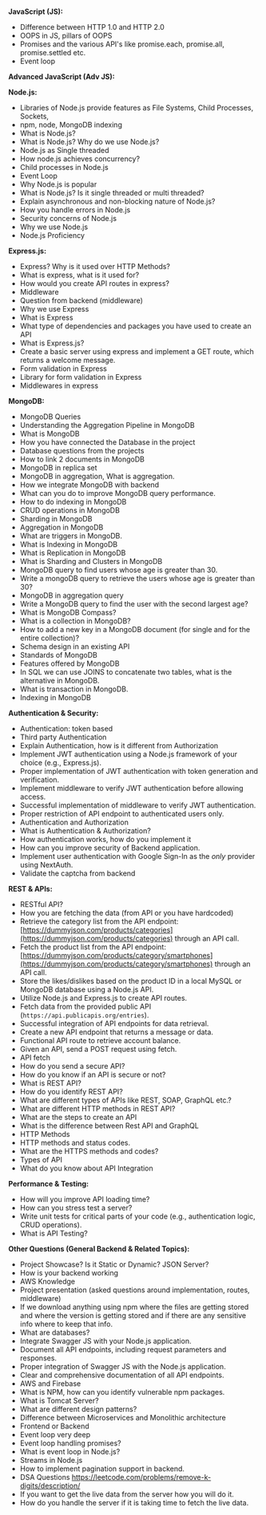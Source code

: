 **JavaScript (JS):**
- Difference between HTTP 1.0 and HTTP 2.0
- OOPS in JS, pillars of OOPS
- Promises and the various API's like promise.each, promise.all, promise.settled etc.
- Event loop

**Advanced JavaScript (Adv JS):**

**Node.js:**
- Libraries of Node.js provide features as File Systems, Child Processes, Sockets,
- npm, node, MongoDB indexing
- What is Node.js?
- What is Node.js? Why do we use Node.js?
- Node.js as Single threaded
- How node.js achieves concurrency?
- Child processes in Node.js
- Event Loop
- Why Node.js is popular
- What is Node.js? Is it single threaded or multi threaded?
- Explain asynchronous and non-blocking nature of Node.js?
- How you handle errors in Node.js
- Security concerns of Node.js
- Why we use Node.js
- Node.js Proficiency

**Express.js:**
- Express? Why is it used over HTTP Methods?
- What is express, what is it used for?
- How would you create API routes in express?
- Middleware
- Question from backend (middleware)
- Why we use Express
- What is Express
- What type of dependencies and packages you have used to create an API
- What is Express.js?
- Create a basic server using express and implement a GET route, which returns a welcome message.
- Form validation in Express
- Library for form validation in Express
- Middlewares in express

**MongoDB:**
- MongoDB Queries
- Understanding the Aggregation Pipeline in MongoDB
- What is MongoDB
- How you have connected the Database in the project
- Database questions from the projects
- How to link 2 documents in MongoDB
- MongoDB in replica set
- MongoDB in aggregation, What is aggregation.
- How we integrate MongoDB with backend
- What can you do to improve MongoDB query performance.
- How to do indexing in MongoDB
- CRUD operations in MongoDB
- Sharding in MongoDB
- Aggregation in MongoDB
- What are triggers in MongoDB.
- What is Indexing in MongoDB
- What is Replication in MongoDB
- What is Sharding and Clusters in MongoDB
- MongoDB query to find users whose age is greater than 30.
- Write a mongoDB query to retrieve the users whose age is greater than 30?
- MongoDB in aggregation query
- Write a MongoDB query to find the user with the second largest age?
- What is MongoDB Compass?
- What is a collection in MongoDB?
- How to add a new key in a MongoDB document (for single and for the entire collection)?
- Schema design in an existing API
- Standards of MongoDB
- Features offered by MongoDB
- In SQL we can use JOINS to concatenate two tables, what is the alternative in MongoDB.
- What is transaction in MongoDB.
- Indexing in MongoDB

**Authentication & Security:**
- Authentication: token based
- Third party Authentication
- Explain Authentication, how is it different from Authorization
- Implement JWT authentication using a Node.js framework of your choice (e.g., Express.js).
- Proper implementation of JWT authentication with token generation and verification.
- Implement middleware to verify JWT authentication before allowing access.
- Successful implementation of middleware to verify JWT authentication.
- Proper restriction of API endpoint to authenticated users only.
- Authentication and Authorization
- What is Authentication & Authorization?
- How authentication works, how do you implement it
- How can you improve security of Backend application.
- Implement user authentication with Google Sign-In as the *only* provider using NextAuth.
- Validate the captcha from backend

**REST & APIs:**
- RESTful API?
- How you are fetching the data (from API or you have hardcoded)
- Retrieve the category list from the API endpoint: [https://dummyjson.com/products/categories](https://dummyjson.com/products/categories) through an API call.
- Fetch the product list from the API endpoint: [https://dummyjson.com/products/category/smartphones](https://dummyjson.com/products/category/smartphones) through an API call.
- Store the likes/dislikes based on the product ID in a local MySQL or MongoDB database using a Node.js API.
- Utilize Node.js and Express.js to create API routes.
- Fetch data from the provided public API (`https://api.publicapis.org/entries`).
- Successful integration of API endpoints for data retrieval.
- Create a new API endpoint that returns a message or data.
- Functional API route to retrieve account balance.
- Given an API, send a POST request using fetch.
- API fetch
- How do you send a secure API?
- How do you know if an API is secure or not?
- What is REST API?
- How do you identify REST API?
- What are different types of APIs like REST, SOAP, GraphQL etc.?
- What are different HTTP methods in REST API?
- What are the steps to create an API
- What is the difference between Rest API and GraphQL
- HTTP Methods
- HTTP methods and status codes.
- What are the HTTPS methods and codes?
- Types of API
- What do you know about API Integration

**Performance & Testing:**
- How will you improve API loading time?
- How can you stress test a server?
- Write unit tests for critical parts of your code (e.g., authentication logic, CRUD operations).
- What is API Testing?

**Other Questions (General Backend & Related Topics):**
- Project Showcase? Is it Static or Dynamic? JSON Server?
- How is your backend working
- AWS Knowledge
- Project presentation (asked questions around implementation, routes, middleware)
- If we download anything using npm where the files are getting stored and where the version is getting stored and if there are any sensitive info where to keep that info.
- What are databases?
- Integrate Swagger JS with your Node.js application.
- Document all API endpoints, including request parameters and responses.
- Proper integration of Swagger JS with the Node.js application.
- Clear and comprehensive documentation of all API endpoints.
- AWS and Firebase
- What is NPM, how can you identify vulnerable npm packages.
- What is Tomcat Server?
- What are different design patterns?
- Difference between Microservices and Monolithic architecture
- Frontend or Backend
- Event loop very deep
- Event loop handling promises?
- What is event loop in Node.js?
- Streams in Node.js
- How to implement pagination support in backend.
- DSA Questions https://leetcode.com/problems/remove-k-digits/description/
- If you want to get the live data from the server how you will do it.
- How do you handle the server if it is taking time to fetch the live data.
